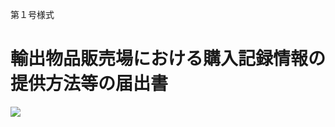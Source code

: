第１号様式

# 輸出物品販売場における購入記録情報の提供方法等の届出書

![](https://www.nta.go.jp/tmp/3212bd3b-2ae1-4f0a-b229-f824543602b8/images/37e99f76387f2506ed1cc02f05a331e390c50ae44f90b23f77ea9d0d15fb2b5d.jpg)